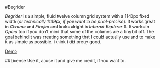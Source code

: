 #Begrider

*Begrider* is a simple, fluid twelve column grid system with a 1140px fixed width (*or technically 1139px, if you want to be pixel-precise*). It works great in *Chrome* and *Firefox* and looks alright in *Internet Explorer 9*. It works in *Opera* too if you don’t mind that some of the columns are a tiny bit off. The goal behind it was creating something that I could actually use and to make it as simple as possible. I think I did pretty good.

[Demo](http://ellengummesson.com/projects/begrider/demo.html "A demo of Begrider") 

##License
Use it, abuse it and give me credit, if you want to.
